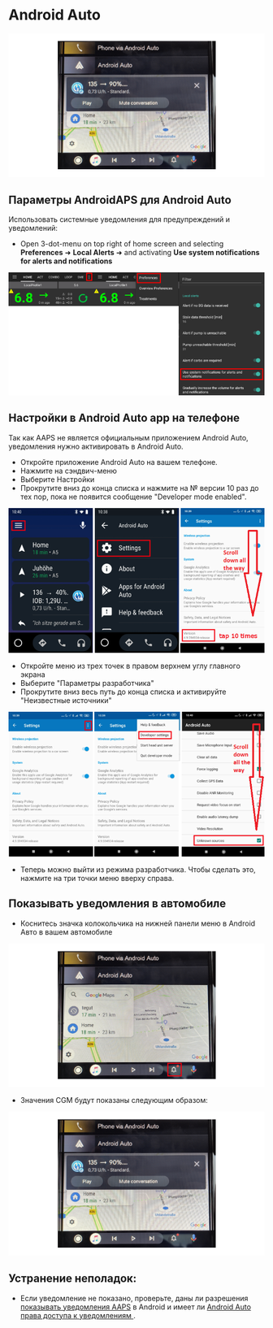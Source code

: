 # Android Auto

![Данные AAPS CGM на Android Auto](../images/AndroidAuto_05.png)

## Параметры AndroidAPS для Android Auto

Использовать системные уведомления для предупреждений и уведомлений:

* Open 3-dot-menu on top right of home screen and selecting **Preferences** ➜ **Local Alerts** ➜ and activating **Use system notifications for alerts and notifications** 

![Использовать системные уведомления для предупреждений и уведомлений](../images/AndroidAuto_01v2.png)

## Настройки в Android Auto app на телефоне

Так как AAPS не является официальным приложением Android Auto, уведомления нужно активировать в Android Auto.

* Откройте приложение Android Auto на вашем телефоне.
* Нажмите на сэндвич-меню
* Выберите Настройки
* Прокрутите вниз до конца списка и нажмите на № версии 10 раз до тех пор, пока не появится сообщение "Developer mode enabled".

![Включить режим разработчика](../images/AndroidAuto_02.png)

* Откройте меню из трех точек в правом верхнем углу главного экрана
* Выберите "Параметры разработчика"
* Прокрутите вниз весь путь до конца списка и активируйте "Неизвестные источники"

![Разрешить неизвестные источники](../images/AndroidAuto_03.png)

* Теперь можно выйти из режима разработчика. Чтобы сделать это, нажмите на три точки меню вверху справа.

## Показывать уведомления в автомобиле

* Коснитесь значка колокольчика на нижней панели меню в Android Авто в вашем автомобиле

![Значок звонка-Android Auto в автомобиле](../images/AndroidAuto_04.png)

* Значения CGM будут показаны следующим образом:

![Данные AAPS CGM на Android Auto](../images/AndroidAuto_05.png)

## Устранение неполадок:

* Если уведомление не показано, проверьте, даны ли разрешения [ показывать уведомления AAPS](#androidaps-settings-for-android-auto) в Android и имеет ли [ Android Auto права доступа к уведомлениям ](#settings-in-android-auto-app-on-your-phone).